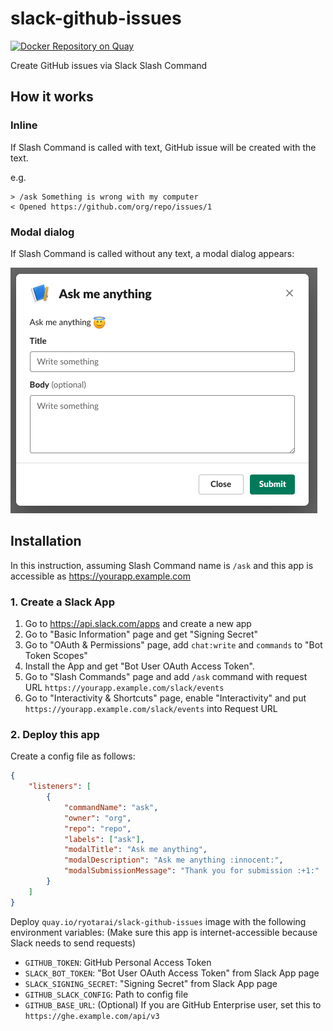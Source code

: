 # slack-github-issues

[![Docker Repository on Quay](https://quay.io/repository/ryotarai/slack-github-issues/status "Docker Repository on Quay")](https://quay.io/repository/ryotarai/slack-github-issues)

Create GitHub issues via Slack Slash Command

## How it works

### Inline

If Slash Command is called with text, GitHub issue will be created with the text.

e.g.

```
> /ask Something is wrong with my computer
< Opened https://github.com/org/repo/issues/1
```

### Modal dialog

If Slash Command is called without any text, a modal dialog appears:

![](doc/modal.png)

## Installation

In this instruction, assuming Slash Command name is `/ask` and this app is accessible as https://yourapp.example.com

### 1. Create a Slack App

1. Go to https://api.slack.com/apps and create a new app
1. Go to "Basic Information" page and get "Signing Secret"
1. Go to "OAuth & Permissions" page, add `chat:write` and `commands` to "Bot Token Scopes"
1. Install the App and get "Bot User OAuth Access Token".
1. Go to "Slash Commands" page and add `/ask` command with request URL `https://yourapp.example.com/slack/events`
1. Go to "Interactivity & Shortcuts" page, enable "Interactivity" and put `https://yourapp.example.com/slack/events` into Request URL

### 2. Deploy this app

Create a config file as follows:

```json
{
    "listeners": [
        {
            "commandName": "ask",
            "owner": "org",
            "repo": "repo",
            "labels": ["ask"],
            "modalTitle": "Ask me anything",
            "modalDescription": "Ask me anything :innocent:",
            "modalSubmissionMessage": "Thank you for submission :+1:"
        }
    ]
}
```

Deploy `quay.io/ryotarai/slack-github-issues` image with the following environment variables:
(Make sure this app is internet-accessible because Slack needs to send requests)

* `GITHUB_TOKEN`: GitHub Personal Access Token
* `SLACK_BOT_TOKEN`: "Bot User OAuth Access Token" from Slack App page
* `SLACK_SIGNING_SECRET`: "Signing Secret" from Slack App page
* `GITHUB_SLACK_CONFIG`: Path to config file
* `GITHUB_BASE_URL`: (Optional) If you are GitHub Enterprise user, set this to `https://ghe.example.com/api/v3`
